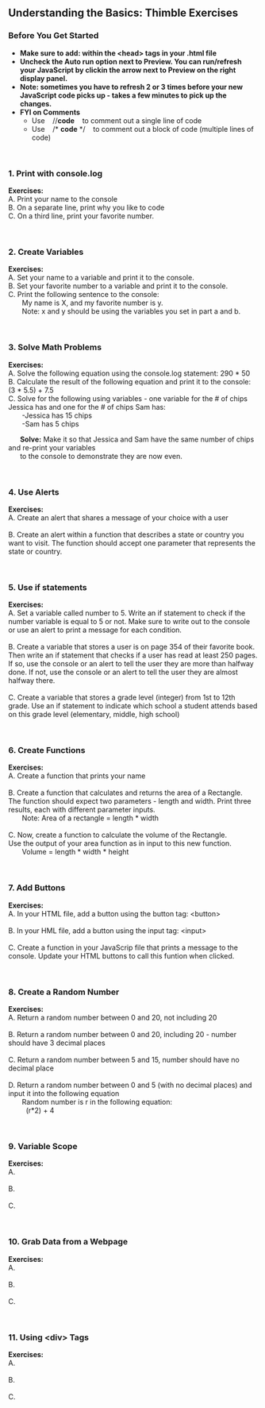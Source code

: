 ## Understanding the Basics: Thimble Exercises

### Before You Get Started
* **Make sure to add: <script src="script.js"></script> within the &lt;head> tags in your .html file**
* **Uncheck the Auto run option next to Preview. You can run/refresh your JavaScript by clickin the arrow next to Preview on the right display panel.**
* **Note: sometimes you have to refresh 2 or 3 times before your new JavaScript code picks up - takes a few minutes to pick up the changes.**
* **FYI on Comments**
  * Use &nbsp;&nbsp;  //**code** &nbsp;&nbsp;   to comment out a single line of code
  * Use &nbsp;&nbsp; /* **code** */ &nbsp;&nbsp; to comment out a block of code (multiple lines of code)

<br>

### 1. Print with console.log

**Exercises:** <br>
A.  Print your name to the console <br>
B.  On a separate line, print why you like to code <br>
C.  On a third line, print your favorite number. <br>

<br>

### 2. Create Variables
**Exercises:** <br>
A.  Set your name to a variable and print it to the console. <br>
B.  Set your favorite number to a variable and print it to the console. <br>
C.  Print the following sentence to the console: <br>
&nbsp;&nbsp;&nbsp;&nbsp;&nbsp;&nbsp; My name is X, and my favorite number is y. <br>
&nbsp;&nbsp;&nbsp;&nbsp;&nbsp;&nbsp; Note: x and y should be using the variables you set in part a and b. <br>

<br>

### 3. Solve Math Problems
**Exercises:** <br>
A.  Solve the following equation using the console.log statement: 290 * 50 <br>
B.  Calculate the result of the following equation and print it to the console: (3 * 5.5) + 7.5 <br>
C.  Solve for the following using variables - one variable for the # of chips Jessica has and one for the # of chips Sam has:<br>
&nbsp;&nbsp;&nbsp;&nbsp;&nbsp;&nbsp; -Jessica has 15 chips <br>
&nbsp;&nbsp;&nbsp;&nbsp;&nbsp;&nbsp; -Sam has 5 chips<br>
          
&nbsp;&nbsp;&nbsp;&nbsp;&nbsp;&nbsp;**Solve:** Make it so that Jessica and Sam have the same number of chips and re-print your variables <br>
&nbsp;&nbsp;&nbsp;&nbsp;&nbsp;&nbsp;to the console to demonstrate they are now even.  <br>

<br>

### 4. Use Alerts
**Exercises:** <br>
A.  Create an alert that shares a message of your choice with a user <br><br>
B.  Create an alert within a function that describes a state or country you want to visit. The function should accept one parameter that represents the state or country. <br>

<br>

### 5. Use if statements
**Exercises:** <br>
A.  Set a variable called number to 5. Write an if statement to check if the number variable is equal to 5 or not. Make sure to write out to the console or use an alert to print a message for each condition. <br><br>
B.  Create a variable that stores a user is on page 354 of their favorite book. Then write an if statement that checks if a user has read at least 250 pages. If so, use the console or an alert to tell the user they are more than halfway done. If not, use the console or an alert to tell the user they are almost halfway there. <br><br>
C.  Create a variable that stores a grade level (integer) from 1st to 12th grade. Use an if statement to indicate which school a student attends based on this grade level (elementary, middle, high school)

<br>

### 6. Create Functions
**Exercises:** <br>
A.  Create a function that prints your name <br><br>
B.  Create a function that calculates and returns the area of a Rectangle. <br>
The function should expect two parameters - length and width. Print three results, each with different parameter inputs.<br>
&nbsp;&nbsp;&nbsp;&nbsp;&nbsp;&nbsp; Note: Area of a rectangle = length * width <br><br>
C.  Now, create a function to calculate the volume of the Rectangle. <br>
Use the output of your area function as in input to this new function.<br>
&nbsp;&nbsp;&nbsp;&nbsp;&nbsp;&nbsp; Volume = length * width * height

<br>

### 7. Add Buttons
**Exercises:** <br>
A.  In your HTML file, add a button using the button tag: &lt;button> <br><br>
B.  In your HML file, add a button using the input tag: &lt;input> <br><br>
C.  Create a function in your JavaScrip file that prints a message to the console. Update your HTML buttons to call this funtion when clicked.

<br>

### 8. Create a Random Number
**Exercises:** <br>
A.  Return a random number between 0 and 20, not including 20 <br><br>
B.  Return a random number between 0 and 20, including 20 - number should have 3 decimal places <br><br>
C.  Return a random number between 5 and 15, number should have no decimal place <br><br>
D.  Return a random number between 0 and 5 (with no decimal places) and input it into the following equation <br>
&nbsp;&nbsp;&nbsp;&nbsp;&nbsp;&nbsp; Random number is r in the following equation:<br>
&nbsp;&nbsp;&nbsp;&nbsp;&nbsp;&nbsp;&nbsp;&nbsp; (r*2) + 4

<br>

### 9. Variable Scope
**Exercises:** <br>
A.  <br><br>
B.  <br><br>
C.  

<br>

### 10. Grab Data from a Webpage 
**Exercises:** <br>
A.  <br><br>
B.  <br><br>
C.  

<br>

### 11. Using &lt;div> Tags
**Exercises:** <br>
A.  <br><br>
B.  <br><br>
C.  


